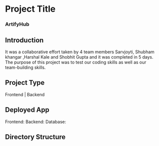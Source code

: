 # Project Title
### ArtifyHub

## Introduction


It was a collaborative effort taken by 4 team members  Sarvjoyti, Shubham khangar ,Harshal Kale and Shobhit Gupta and it was completed in 5 days. The purpose of this project was to test our coding skills as well as our team-building skills.

## Project Type
Frontend | Backend

## Deployed App
Frontend:    Backend:   Database:

## Directory Structure
